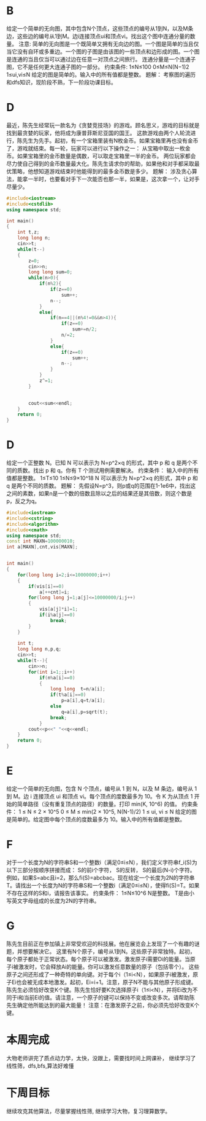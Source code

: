 # B 
给定一个简单的无向图，其中包含N个顶点，这些顶点的编号从1到N，以及M条边，这些边的编号从1到M。边i连接顶点ui和顶点vi。找出这个图中连通分量的数量。
注意:
简单的无向图是一个既简单又拥有无向边的图。一个图是简单的当且仅当它没有自环或多重边。一个图的子图是由该图的一些顶点和边形成的图。一个图是连通的当且仅当可以通过边在任意一对顶点之间旅行。
连通分量是一个连通子图，它不是任何更大连通子图的一部分。
约束条件:
1≤N≤100
0≤M≤N(N−1)2
1≤ui,vi≤N
给定的图是简单的。输入中的所有值都是整数。
题解：
考察图的遍历和dfs知识，现阶段不熟，下一阶段功课目标。
# D
最近，陈先生经常玩一款名为《贪婪竞技场》的游戏。顾名思义，游戏的目标就是找到最贪婪的玩家，他将成为康普菲斯尼亚国的国王。
这款游戏由两个人轮流进行，陈先生为先手。起初，有一个宝箱里装有N枚金币。如果宝箱里再也没有金币了，游戏就结束。每一轮，玩家可以进行以下操作之一：
从宝箱中取出一枚金币。如果宝箱里的金币数量是偶数，可以取走宝箱里一半的金币。
两位玩家都会尽力使自己得到的金币数量最大化。陈先生请求你的帮助，如果他和对手都采取最优策略，他想知道游戏结束时他能得到的最多金币数是多少。
题解：
涉及贪心算法，能拿一半时，也要看对手下一次能否也那一半，如果是，这次拿一个，让对手尽量少。
```c++
#include<iostream>
#include<cstdlib>
using namespace std;

int main()
{
	int t,z;
	long long n;
	cin>>t;
	while(t--)
	{
		z=0;
		cin>>n;
		long long sum=0;
		while(n>0){
			if(n%2){
				if(z==0)
					sum++;
				n--;
			}
			else{
				if(n==4||(n%4!=0&&n>4)){
					if(z==0)
						sum+=n/2;
					n/=2;
				}
				else{
					if(z==0)
						sum++;
					n--;
				}
			}
			z^=1;
		}

		
		cout<<sum<<endl;
	}
	return 0;
}

```
# D
给定一个正整数 N。已知 N 可以表示为 N=p^2×q 的形式，其中 p 和 q 是两个不同的质数。找出 p 和 q。你有 T 个测试用例需要解决。
约束条件：
输入中的所有值都是整数。
1≤T≤10
1≤N≤9×10^18
N 可以表示为 N=p^2×q 的形式，其中 p 和 q 是两个不同的质数。
题解：
先假设N=p^3，则p或q的范围在1-1e6中，找出这之间的素数，如果n是一个数的倍数且除以之后的结果还是其倍数，则这个数是p，反之为q。
```c++
#include<iostream>
#include<cstring>
#include<algorithm>
#include<cmath>
using namespace std;
const int MAXN=100000010;
int a[MAXN],cnt,vis[MAXN];


int main()
{
	for(long long i=2;i<=10000000;i++)
	{
		if(vis[i]==0)
			a[++cnt]=i;
		for(long long j=1;a[j]<=10000000/i;j++)
		{
			vis[a[j]*i]=1;
			if(i%a[j]==0)
				break;
		}
	}
	
	int t;
	long long n,p,q;
	cin>>t;
	while(t--){
		cin>>n;
		for(int i=1;;i++)
			if(n%a[i]==0)
			{
				long long  t=n/a[i];
				if(t%a[i]==0)
					p=a[i],q=t/a[i];
				else
					q=a[i],p=sqrt(t);
				break;
			}
		cout<<p<<" "<<q<<endl;
	}
	return 0;
}

```
# E
给定一个简单的无向图，包含 N 个顶点，编号从 1 到 N，以及 M 条边，编号从 1 到 M。边 i 连接顶点 ui 和顶点 vi。每个顶点的度数最多为 10。令 K 为从顶点 1 开始的简单路径（没有重复顶点的路径）的数量。打印 min(K, 10^6) 的值。
约束条件：
1 ≤ N ≤ 2 × 10^5
0 ≤ M ≤ min(2 × 10^5, N(N-1)/2)
1 ≤ ui, vi ≤ N
给定的图是简单的。给定图中每个顶点的度数最多为 10。输入中的所有值都是整数。
# F 
对于一个长度为N的字符串S和一个整数i（满足0≤i≤N），我们定义字符串f_i(S)为以下三部分按顺序拼接而成：
S的前i个字符，
S的反转，
S的最后(N-i)个字符。
例如，如果S=abc且i=2，那么fi(S)=abcbac。现在给定一个长度为2N的字符串T。请找出一个长度为N的字符串S和一个整数i（满足0≤i≤N），使得fi(S)=T。如果不存在这样的S和i，请报告该事实。
约束条件：
1≤N≤10^6
N是整数。
T是由小写英文字母组成的长度为2N的字符串。
# G
陈先生目前正在参加镇上非常受欢迎的科技展。他在展览会上发现了一个有趣的谜题，并想要解决它。
这里有N个原子，编号从1到N。这些原子非常独特。起初，每个原子都处于正常状态。每个原子可以被激发。激发原子i需要Di的能量。当原子i被激发时，它会释放Ai的能量。你可以激发任意数量的原子（包括零个）。
这些原子之间还形成了一种奇特的单向键。对于每个i（1≤i<N），如果原子i被激发，原子Ei也会被无成本地激发。起初，Ei=i+1。注意，原子N不能与其他原子形成键。
陈先生必须恰好改变K个键。陈先生恰好要K次选择原子i（1≤i<N），并将Ei改为不同于i和当前Ei的值。请注意，一个原子的键可以保持不变或改变多次。请帮助陈先生确定他所能达到的最大能量！
注意：在激发原子之前，你必须先恰好改变K个键。
# 本周完成
大物老师讲完了质点动力学，太快，没跟上，需要找时间上网课补，
继续学习了线性筛，dfs,bfs,算法好难懂
# 下周目标
继续攻克其他算法，尽量掌握线性筛,
继续学习大物，复习理算数学。


